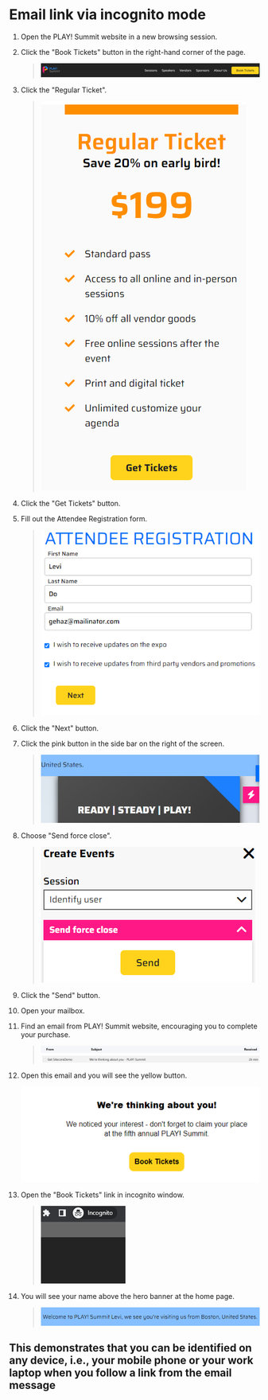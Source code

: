 # Email link via incognito mode

1. Open the PLAY! Summit website in a new browsing session.

1. Click the "Book Tickets" button in the right-hand corner of the
    page.

    > ![Book tickets button](./media/image1.png)

1. Click the "Regular Ticket".

    > ![A picture containing text](./media/image2.png)

1. Click the "Get Tickets" button.

1. Fill out the Attendee Registration form.

    > ![Graphical user interface, text, application, email](./media/image3.png)

1. Click the "Next" button.

1. Click the pink button in the side bar on the right of the screen.

    > ![A picture containing text](./media/image4.png)

1. Choose "Send force close".

    > ![Graphical user interface, application](./media/image5.png)

1. Click the "Send" button.

1. Open your mailbox.

1. Find an email from PLAY! Summit website, encouraging you to complete
    your purchase.

    > ![Email picture](./media/image6.png)

1. Open this email and you will see the yellow button.

    ![Email content](./media/image7.png)

1. Open the "Book Tickets" link in incognito window.

    > ![Graphical user interface, text, application](./media/image8.png)

1. You will see your name above the hero banner at the home page.

    > ![Hero banner with name](./media/image9.png)

## This demonstrates that you can be identified on any device, i.e., your mobile phone or your work laptop when you follow a link from the email message
